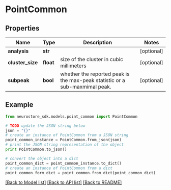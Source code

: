 # PointCommon


## Properties
Name | Type | Description | Notes
------------ | ------------- | ------------- | -------------
**analysis** | **str** |  | [optional] 
**cluster_size** | **float** | size of the cluster in cubic millimeters | [optional] 
**subpeak** | **bool** | whether the reported peak is the max-peak statistic or a sub-maxmimal peak. | [optional] 

## Example

```python
from neurostore_sdk.models.point_common import PointCommon

# TODO update the JSON string below
json = "{}"
# create an instance of PointCommon from a JSON string
point_common_instance = PointCommon.from_json(json)
# print the JSON string representation of the object
print PointCommon.to_json()

# convert the object into a dict
point_common_dict = point_common_instance.to_dict()
# create an instance of PointCommon from a dict
point_common_form_dict = point_common.from_dict(point_common_dict)
```
[[Back to Model list]](../README.md#documentation-for-models) [[Back to API list]](../README.md#documentation-for-api-endpoints) [[Back to README]](../README.md)


